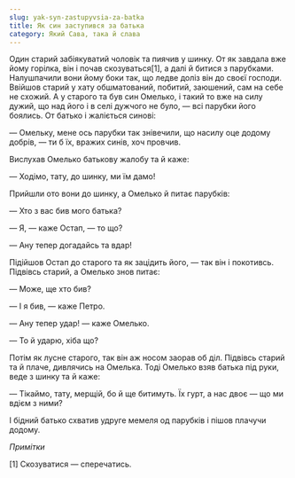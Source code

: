 ```yaml
---
slug: yak-syn-zastupyvsia-za-batka
title: Як син заступився за батька
category: Який Сава, така й слава
---
```

Один старий забіякуватий чоловік та пиячив у шинку. От як завдала вже йому горілка, він і почав скозуваться[1], а далі й битися з парубками. Налушпачили вони йому боки так, що ледве доліз він до своєї господи. Ввійшов старий у хату обшматований, побитий, заюшений, сам на себе не схожий. А у старого та був син Омелько, і такий то вже на силу дужий, що над його і в селі дужчого не було, — всі парубки його боялись. От батько і жаліється синові:

— Омельку, мене ось парубки так знівечили, що насилу оце додому добрів, — ти б їх, вражих синів, хоч провчив.

Вислухав Омелько батькову жалобу та й каже:

— Ходімо, тату, до шинку, ми їм дамо!

 Прийшли ото вони до шинку, а Омелько й питає парубків:

— Хто з вас бив мого батька?

— Я, — каже Остап, — то що?

— Ану тепер догадайсь та вдар!

Підійшов Остап до старого та як зацідить його, — так він і покотивсь. Підвівсь старий, а Омелько знов питає:

— Може, ще хто бив?

— І я бив, — каже Петро.

— Ану тепер удар! — каже Омелько.

— То й ударю, хіба що?

Потім як лусне старого, так він аж носом заорав об діл. Підвівсь старий та й плаче, дивлячись на Омелька. Тоді Омелько взяв батька під руки, веде з шинку та й каже:

— Тікаймо, тату, мерщій, бо й ще битимуть. Їх гурт, а нас двоє — що ми вдієм з ними?

І бідний батько схватив удруге мемеля од парубків і пішов плачучи додому.

*Примітки*

[1] Скозуватися — сперечатись.
